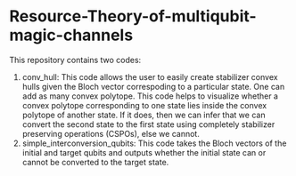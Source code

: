 # Resource-Theory-of-multiqubit-magic-channels

This repository contains two codes:
1. conv_hull: This code allows the user to easily create stabilizer convex hulls given the Bloch vector correspoding to a particular state. One can add as many convex polytope. This code helps to visualize whether a convex polytope corresponding to one state lies inside the convex polytope of another state. If it does, then we can infer that we can convert the second state to the first state using completely stabilizer preserving operations (CSPOs), else we cannot.
2.  simple_interconversion_qubits: This code takes the Bloch vectors of the initial and target qubits and outputs whether the initial state can or cannot be converted to the target state.
